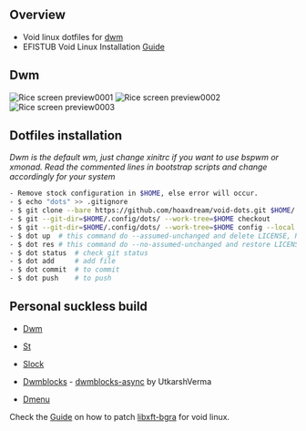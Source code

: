 ## Overview

* Void linux dotfiles for [dwm](http://suckless.org/)
* EFISTUB Void Linux Installation [Guide](https://github.com/hoaxdream/void-dots/blob/main/.config/dev/notes/VOID.md)

## Dwm
![Rice screen preview0001](https://i.imgur.com/O9IjRg3.png)
![Rice screen preview0002](https://i.imgur.com/heuJTQJ.png)
![Rice screen preview0003](https://i.imgur.com/JPoX6H9.png)

## Dotfiles installation
*Dwm is the default wm, just change xinitrc if you want to use bspwm or xmonad.*
*Read the commented lines in bootstrap scripts and change accordingly for your system*
```sh
- Remove stock configuration in $HOME, else error will occur.
- $ echo "dots" >> .gitignore
- $ git clone --bare https://github.com/hoaxdream/void-dots.git $HOME/.config/dots
- $ git --git-dir=$HOME/.config/dots/ --work-tree=$HOME checkout
- $ git --git-dir=$HOME/.config/dots/ --work-tree=$HOME config --local status.showUntrackedFiles no
- $ dot up  # this command do --assumed-unchanged and delete LICENSE, README.md in $HOME
- $ dot res # this command do --no-assumed-unchanged and restore LICENSE, README.md in $HOME
- $ dot status  # check git status
- $ dot add     # add file
- $ dot commit  # to commit
- $ dot push    # to push
```

## Personal suckless build

- [Dwm](https://github.com/hoaxdream/void-dwm)

- [St](https://github.com/hoaxdream/void-st)

- [Slock](https://github.com/hoaxdream/void-slock)

- [Dwmblocks](https://github.com/hoaxdream/void-dwmblocks) - [dwmblocks-async](https://github.com/UtkarshVerma/dwmblocks-async) by UtkarshVerma

- [Dmenu](https://github.com/hoaxdream/void-dmenu)

Check the [Guide](https://github.com/hoaxdream/void-dots/blob/main/.config/dev/notes/VOID.md) on how to patch [libxft-bgra](https://github.com/hoaxdream/void-dots/blob/main/.config/dev/patches/libXft-bgra/change.patch) for void linux.
